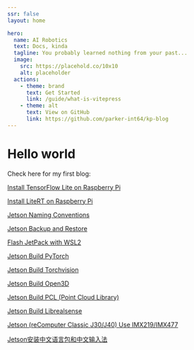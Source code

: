 ```yaml
---
ssr: false
layout: home

hero:
  name: AI Robotics
  text: Docs, kinda
  tagline: You probably learned nothing from your past...
  image:
    src: https://placehold.co/10x10
    alt: placeholder
  actions:
    - theme: brand
      text: Get Started
      link: /guide/what-is-vitepress
    - theme: alt
      text: View on GitHub
      link: https://github.com/parker-int64/kp-blog
---
```



<div class="image-container"></div>

<script setup>
import { ref, onMounted, h, render } from 'vue'

onMounted(async () => {
  const { Vue3Lottie } = await import('vue3-lottie')
  const Assistant = await import('/src/assistant-animation.json')

  const target = document.querySelector('.image-container')
  if (target && target.parentNode) {
    const parent = target.parentNode

    const mountDiv = document.createElement('div')
    parent.replaceChild(mountDiv, target)

    const vnode = h(Vue3Lottie, {
      animationData: Assistant.default,
      height: 200,
      width: 200
    })

    render(vnode, mountDiv)
  }
})
</script>
<template>
  <div ref="placeholder" class="w-48 h-48" style="display: none;"></div>
</template>



# Hello world

Check here for my first blog:


[Install TensorFlow Lite on Raspberry Pi](./Install-TensorFlow-Lite-on-RPi.md)

[Install LiteRT on Raspberry Pi](./Install-LiteRT-on-RPi.md) 

[Jetson Naming Conventions](./Jetson-Naming-Conventions.md)

[Jetson Backup and Restore](./Jetson-Backup-and-Restore.md)

[Flash JetPack with WSL2](./Flash-Jetpack-wsl2.md)

[Jetson Build PyTorch](./Jetson-Build-Pytorch.md)

[Jetson Build Torchvision](./Jetson-Build-Torchvision.md)

[Jetson Build Open3D](./Jetson-Build-Open3D.md)

[Jetson Build PCL (Point Cloud Library)](./Jetson-Build-PCL.md)

[Jetson Build Librealsense](./Jetson-Build-Librealsense.md)

[Jetson (reComputer Classic J30/J40) Use IMX219/IMX477](./Configure-reComputer-IMX219-IMX477.md)

[Jetson安装中文语言包和中文输入法](./Jetson安装中文输入法.md)